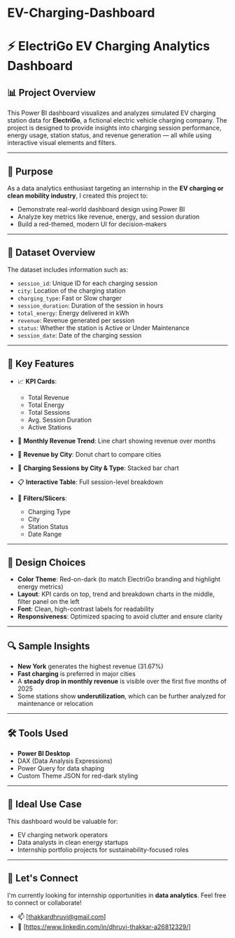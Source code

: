 # EV-Charging-Dashboard
# ⚡ ElectriGo EV Charging Analytics Dashboard

## 📊 Project Overview

This Power BI dashboard visualizes and analyzes simulated EV charging station data for **ElectriGo**, a fictional electric vehicle charging company. The project is designed to provide insights into charging session performance, energy usage, station status, and revenue generation — all while using interactive visual elements and filters.

---

## 🚀 Purpose

As a data analytics enthusiast targeting an internship in the **EV charging or clean mobility industry**, I created this project to:

- Demonstrate real-world dashboard design using Power BI
- Analyze key metrics like revenue, energy, and session duration
- Build a red-themed, modern UI for decision-makers

---

## 📂 Dataset Overview

The dataset includes information such as:

- `session_id`: Unique ID for each charging session  
- `city`: Location of the charging station  
- `charging_type`: Fast or Slow charger  
- `session_duration`: Duration of the session in hours  
- `total_energy`: Energy delivered in kWh  
- `revenue`: Revenue generated per session  
- `status`: Whether the station is Active or Under Maintenance  
- `session_date`: Date of the charging session  

---

## 📌 Key Features

- 📈 **KPI Cards**:  
  - Total Revenue  
  - Total Energy  
  - Total Sessions  
  - Avg. Session Duration  
  - Active Stations  

- 📅 **Monthly Revenue Trend**: Line chart showing revenue over months  
- 📍 **Revenue by City**: Donut chart to compare cities  
- 🔌 **Charging Sessions by City & Type**: Stacked bar chart  
- 📋 **Interactive Table**: Full session-level breakdown  
- 🔎 **Filters/Slicers**:  
  - Charging Type  
  - City  
  - Station Status  
  - Date Range  

---

## 🎨 Design Choices

- **Color Theme**: Red-on-dark (to match ElectriGo branding and highlight energy metrics)
- **Layout**: KPI cards on top, trend and breakdown charts in the middle, filter panel on the left
- **Font**: Clean, high-contrast labels for readability
- **Responsiveness**: Optimized spacing to avoid clutter and ensure clarity

---

## 🔍 Sample Insights

- **New York** generates the highest revenue (31.67%)
- **Fast charging** is preferred in major cities
- A **steady drop in monthly revenue** is visible over the first five months of 2025
- Some stations show **underutilization**, which can be further analyzed for maintenance or relocation

---

## 🛠 Tools Used

- **Power BI Desktop**
- DAX (Data Analysis Expressions)
- Power Query for data shaping
- Custom Theme JSON for red-dark styling

---

## 📌 Ideal Use Case

This dashboard would be valuable for:
- EV charging network operators
- Data analysts in clean energy startups
- Internship portfolio projects for sustainability-focused roles

---

## 🤝 Let's Connect

I'm currently looking for internship opportunities in **data analytics**. Feel free to connect or collaborate!

- 📫 [thakkardhruvi@gmail.com]
- 💼 [https://www.linkedin.com/in/dhruvi-thakkar-a26812329/]
